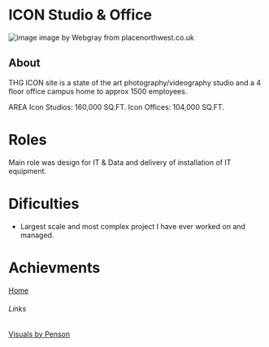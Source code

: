 # ICON Studio & Office


![image](https://www.placenorthwest.co.uk/wp-content/uploads/2019/06/THG-Icon-Manchester.jpg)
image by Webgray from placenorthwest.co.uk

## About

THG ICON site is a state of the art photography/videography studio and a 4 floor office campus home to approx 1500 employees.

AREA
Icon Studios: 160,000 SQ.FT. 
Icon Offices: 104,000 SQ.FT. 

# Roles

Main role was design for IT & Data and delivery of installation of IT equipment.

# Dificulties

- Largest scale and most complex project I have ever worked on and managed.

# Achievments

[Home](../index.md)

###### Links
[Visuals by Penson](https://penson.co/en/works/thg-icon-studios-offices)
